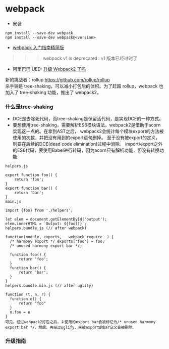 # webpack

* 安装
 ```
npm install --save-dev webpack
npm install --save-dev webpack@<version>
 ```

* [webpack 入门指南精简版](http://mp.weixin.qq.com/s/EKGXYq1okZ_yahYtpbXbsw)


>>> webpack v1 is deprecated :  v1 版本已经过时了
* 阿里巴巴 UED: [升级 Webpack2 了吗](http://www.aliued.com/?p=4060)



新的挑战者：rollup:https://github.com/rollup/rollup  
杀手锏是 tree-shaking，可以减小打包后的体积。为了赶超 rollup，webpack 也加入了 tree-shaking 功能，推出了 webpack2。  


### 什么是tree-shaking

  - DCE是去除死代码，而tree-shaking是保留活代码，是实现DCE的一种方式。
  - 要想使用tree-shaking，需要解析ES6模块语法，webpack2是借助于acorn实现这一点的。在拿到AST之后，
    webpack2会统计每个模块export的方法被使用的次数，并把没有用到的export语句删掉。
    至于没有被export的定义，则要在后续的DCE(dead code elimination)过程中消除。
    import/export之外的ES6代码，要使用Babel进行转码，因为acorn只有解析功能，但没有转换功能
  ```
  helpers.js

  export function foo() {
      return 'foo';
  }
  export function bar() {
      return 'bar';
  }
  main.js

  import {foo} from './helpers';

  let elem = document.getElementById('output');
  elem.innerHTML = `Output: ${foo()}`;
  helpers.bundle.js (// after webpack)

  function(module, exports, __webpack_require__) {
    /* harmony export */ exports["foo"] = foo;
    /* unused harmony export bar */;

    function foo() {
        return 'foo';
    }
    function bar() {
        return 'bar';
    }
  }
  helpers.bundle.min.js (// after uglify)

  function (t, n, r) {
    function e() {
        return "foo"
    }
    n.foo = e
  }
  可见，经过webpack2打包之后，未使用的export bar会被标记为/* unused harmony export bar */，然后，再经过uglify，未被export的bar定义会被删除。
  ```


### 升级指南

